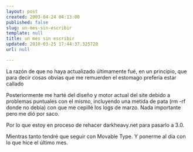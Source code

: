 ```yaml
---
layout: post
created: 2003-04-24 04:13:00
published: false
slug: un-mes-sin-escribir
template: null
title: un mes sin escribir
updated: 2010-03-25 17:44:37.325720
url: null

---
```


La razón de que no haya actualizado últimamente fué, en un principio, que para decir cosas obvias que me remuerden el estomago prefería estar callado

Posteriormente me harté del diseño y motor actual del site debido a problemas puntuales con el mismo, incluyendo una metida de pata (rm -rf donde no debía) con que me cepillé los logs de marzo. Nada importante pero me dió por saco.

Por lo que estoy en proceso de rehacer darkheavy.net para pasarlo a 3.0.

Mientras tanto tendré que seguir con Movable Type. Y ponerme al día con lo que hice el último mes.

